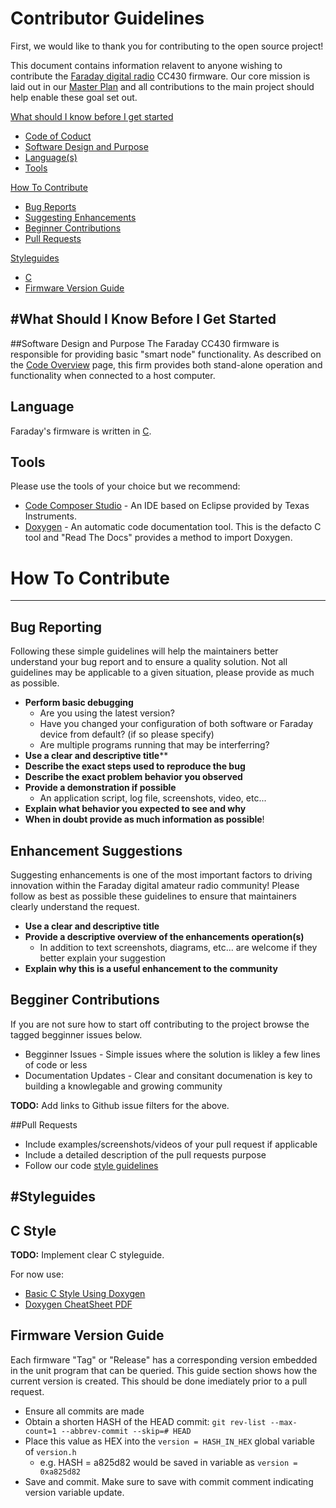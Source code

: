 # Contributor Guidelines

First, we would like to thank you for contributing to the open source project!

This document contains information relavent to anyone wishing to contribute the [Faraday digital radio](https://faradayrf.com) CC430 firmware. Our core mission is laid out in our [Master Plan](https://faradayrf.com/faradayrf-master-plan/) and all contributions to the main project should help enable these goal set out.

[What should I know before I get started](#get_started)

* [Code of Coduct](#code_of_conduct)
* [Software Design and Purpose](#software_design)
* [Language(s)](#language)
* [Tools](#tools)

[How To Contribute](#how_to_contribute)

* [Bug Reports](#bug_reporting)
* [Suggesting Enhancements](#enhancement_suggestions)
* [Beginner Contributions](#beginner_contributions)
* [Pull Requests](#pull_requests)

[Styleguides](#styleguides)

* [C](#c_style)
* [Firmware Version Guide](#firmware_version_guide)

#What Should I Know Before I Get Started <a name="get_started"></a>
---

##Software Design and Purpose <a name="software_design"></a>
The Faraday CC430 firmware is responsible for providing basic "smart node" functionality. As described on the [Code Overview](https://faradayrf.com/code/) page, this firm provides both stand-alone operation and functionality when connected to a host computer.


## Language <a name="language"></a>
Faraday's firmware is written in [C](https://en.wikipedia.org/wiki/C_(programming_language)).


## Tools<a name="tools"></a>
Please use the tools of your choice but we recommend:

* [Code Composer Studio](http://www.ti.com/tool/ccstudio) - An IDE based on Eclipse provided by Texas Instruments.
* [Doxygen](http://www.stack.nl/~dimitri/doxygen/index.html) - An automatic code documentation tool. This is the defacto C tool and "Read The Docs" provides a method to import Doxygen.

# How To Contribute <a name="how_to_contribute"></a>

---

## Bug Reporting <a name="bug_reporting"></a>

Following these simple guidelines will help the maintainers better understand your bug report and to ensure a quality solution. Not all guidelines may be applicable to a given situation, please provide as much as possible.

* **Perform basic debugging**
  * Are you using the latest version?
  * Have you changed your configuration of both software or Faraday device from default? (if so please specify)
  * Are multiple programs running that may be interferring?
* **Use a clear and descriptive title****
* **Describe the exact steps used to reproduce the bug**
* **Describe the exact problem behavior you observed**
* **Provide a demonstration if possible**
  * An application script, log file, screenshots, video, etc...
* **Explain what behavior you expected to see and why**
* **When in doubt provide as much information as possible**!

## Enhancement Suggestions <a name="enhancement_suggestions"></a>

Suggesting enhancements is one of the most important factors to driving innovation within the Faraday digital amateur radio community! Please follow as best as possible these guidelines to ensure that maintainers clearly understand the request.

* **Use a clear and descriptive title**
* **Provide a descriptive overview of the enhancements operation(s)**
  * In addition to text screenshots, diagrams, etc... are welcome if they better explain your suggestion
* **Explain why this is a useful enhancement to the community**


## Begginer Contributions <a name="beginner_contributions"></a>

If you are not sure how to start off contributing to the project browse the tagged begginner issues below.

* Begginner Issues - Simple issues where the solution is likley a few lines of code or less
* Documentation Updates - Clear and consitant documenation is key to building a knowlegable and growing community

**TODO:** Add links to Github issue filters for the above.


##Pull Requests <a name="pull_requests"></a>

* Include examples/screenshots/videos of your pull request if applicable
* Include a detailed description of the pull requests purpose
* Follow our code [style guidelines](#styleguides)
 

#Styleguides <a name="styleguides"></a>
---

## C Style <a name="c_style"></a>

**TODO:** Implement clear C styleguide.

For now use:

* [Basic C Style Using Doxygen](https://wiki.icinga.org/display/Dev/Coding+and+documenting+style+guide)
* [Doxygen CheatSheet PDF](https://wiki.icinga.org/display/Dev/Coding+and+documenting+style+guide)

## Firmware Version Guide <a name="firmware_version_guide"></a>
Each firmware "Tag" or "Release" has a corresponding version embedded in the unit program that can be queried. This guide section shows how the current version is created. This should be done imediately prior to a pull request.

* Ensure all commits are made
* Obtain a shorten HASH of the HEAD commit: `git rev-list --max-count=1 --abbrev-commit --skip=# HEAD`
* Place this value as HEX into the `version = HASH_IN_HEX` global variable of `version.h`
  * e.g. HASH = a825d82 would be saved in variable as `version = 0xa825d82`
* Save and commit. Make sure to save with commit comment indicating version variable update.


